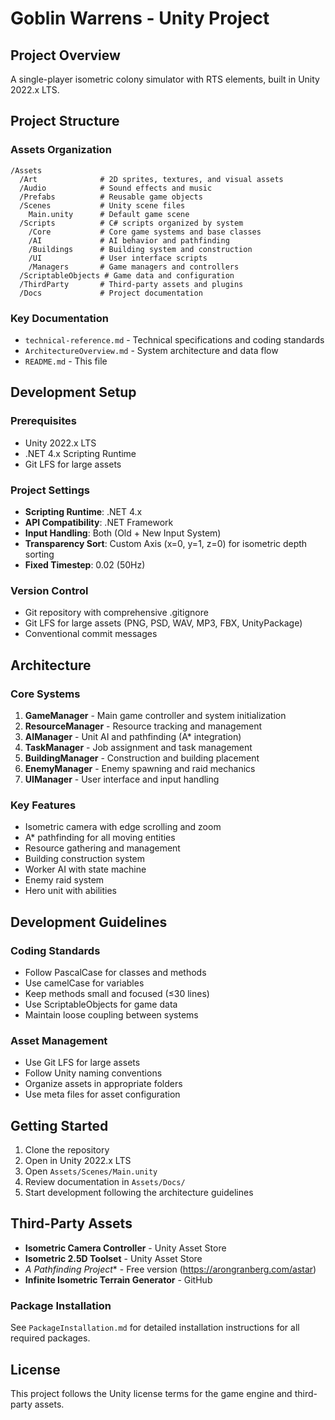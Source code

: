 # Goblin Warrens - Unity Project

## Project Overview
A single-player isometric colony simulator with RTS elements, built in Unity 2022.x LTS.

## Project Structure

### Assets Organization
```
/Assets
  /Art              # 2D sprites, textures, and visual assets
  /Audio            # Sound effects and music
  /Prefabs          # Reusable game objects
  /Scenes           # Unity scene files
    Main.unity      # Default game scene
  /Scripts          # C# scripts organized by system
    /Core           # Core game systems and base classes
    /AI             # AI behavior and pathfinding
    /Buildings      # Building system and construction
    /UI             # User interface scripts
    /Managers       # Game managers and controllers
  /ScriptableObjects # Game data and configuration
  /ThirdParty       # Third-party assets and plugins
  /Docs             # Project documentation
```

### Key Documentation
- `technical-reference.md` - Technical specifications and coding standards
- `ArchitectureOverview.md` - System architecture and data flow
- `README.md` - This file

## Development Setup

### Prerequisites
- Unity 2022.x LTS
- .NET 4.x Scripting Runtime
- Git LFS for large assets

### Project Settings
- **Scripting Runtime**: .NET 4.x
- **API Compatibility**: .NET Framework
- **Input Handling**: Both (Old + New Input System)
- **Transparency Sort**: Custom Axis (x=0, y=1, z=0) for isometric depth sorting
- **Fixed Timestep**: 0.02 (50Hz)

### Version Control
- Git repository with comprehensive .gitignore
- Git LFS for large assets (PNG, PSD, WAV, MP3, FBX, UnityPackage)
- Conventional commit messages

## Architecture

### Core Systems
1. **GameManager** - Main game controller and system initialization
2. **ResourceManager** - Resource tracking and management
3. **AIManager** - Unit AI and pathfinding (A* integration)
4. **TaskManager** - Job assignment and task management
5. **BuildingManager** - Construction and building placement
6. **EnemyManager** - Enemy spawning and raid mechanics
7. **UIManager** - User interface and input handling

### Key Features
- Isometric camera with edge scrolling and zoom
- A* pathfinding for all moving entities
- Resource gathering and management
- Building construction system
- Worker AI with state machine
- Enemy raid system
- Hero unit with abilities

## Development Guidelines

### Coding Standards
- Follow PascalCase for classes and methods
- Use camelCase for variables
- Keep methods small and focused (≤30 lines)
- Use ScriptableObjects for game data
- Maintain loose coupling between systems

### Asset Management
- Use Git LFS for large assets
- Follow Unity naming conventions
- Organize assets in appropriate folders
- Use meta files for asset configuration

## Getting Started

1. Clone the repository
2. Open in Unity 2022.x LTS
3. Open `Assets/Scenes/Main.unity`
4. Review documentation in `Assets/Docs/`
5. Start development following the architecture guidelines

## Third-Party Assets
- **Isometric Camera Controller** - Unity Asset Store
- **Isometric 2.5D Toolset** - Unity Asset Store  
- **A* Pathfinding Project** - Free version (https://arongranberg.com/astar)
- **Infinite Isometric Terrain Generator** - GitHub

### Package Installation
See `PackageInstallation.md` for detailed installation instructions for all required packages.

## License
This project follows the Unity license terms for the game engine and third-party assets.
